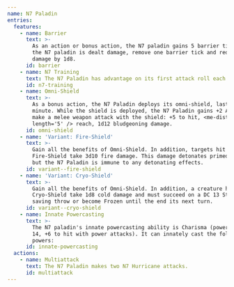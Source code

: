 ```yaml
---
name: N7 Paladin
entries:
  features:
    - name: Barrier
      text: >-
        As an action or bonus action, the N7 paladin gains 5 barrier ticks. When
        the N7 paladin is dealt damage, remove one barrier tick and reduce the
        damage by 1d8.
      id: barrier
    - name: N7 Training
      text: The N7 Paladin has advantage on its first attack roll each turn.
      id: n7-training
    - name: Omni-Shield
      text: >-
        As a bonus action, the N7 Paladin deploys its omni-shield, lasting 1
        minute. While the shield is deployed, the N7 Paladin gains +2 AC and can
        make a melee weapon attack with the shield: +5 to hit, <me-distance
        length='5' /> reach, 1d12 bludgeoning damage.
      id: omni-shield
    - name: 'Variant: Fire-Shield'
      text: >-
        Gain all the benefits of Omni-Shield. In addition, targets hit by the
        Fire-Shield take 3d10 fire damage. This damage detonates primed targets,
        but the N7 Paladin is immune to any detonating effects.
      id: variant--fire-shield
    - name: 'Variant: Cryo-Shield'
      text: >-
        Gain all the benefits of Omni-Shield. In addition, a creature hit by the
        Cryo-Shield take 1d8 cold damage and must succeed on a DC 13 Strength
        saving throw or become Frozen until the end its next turn.
      id: variant--cryo-shield
    - name: Innate Powercasting
      text: >-
        The N7 paladin's innate powercasting ability is Charisma (power save DC
        14, +6 to hit with power attacks). It can innately cast the following
        powers:
      id: innate-powercasting
  actions:
    - name: Multiattack
      text: The N7 Paladin makes two N7 Hurricane attacks.
      id: multiattack
---
```

